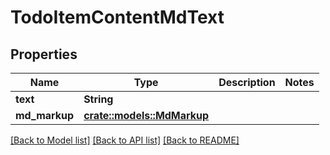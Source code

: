 # TodoItemContentMdText

## Properties

Name | Type | Description | Notes
------------ | ------------- | ------------- | -------------
**text** | **String** |  | 
**md_markup** | [**crate::models::MdMarkup**](MdMarkup.md) |  | 

[[Back to Model list]](../README.md#documentation-for-models) [[Back to API list]](../README.md#documentation-for-api-endpoints) [[Back to README]](../README.md)


